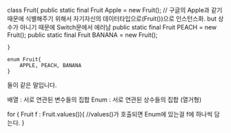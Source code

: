 class Fruit{
		public static final Fruit Apple = new Fruit(); // 구글의 Apple과 같기때문에 식별해주기 위해서 자기자신의 데이터타입으로(Fruit())으로 
								  인스턴스화. but 상수가 아니기 때문에 Switch문에서 에러남
		public static final Fruit PEACH = new Fruit();
		public static final Fruit BANANA = new Fruit();
		
	}

	enum Fruit{
		APPLE, PEACH, BANANA
	}
  
  둘이 같은 말입니다.
  
  배열 : 서로 연관된 변수들의 집합
  Enum : 서로 연관된 상수들의 집합 (열거형)


for ( Fruit f : Fruit.values()){
	//values()가 호출되면 Enum에 있는걸 f에 하나씩 담는다.
	}
